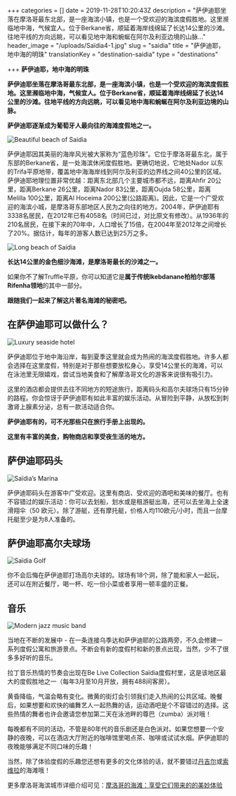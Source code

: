 +++
categories = []
date = 2019-11-28T10:20:43Z
description = "萨伊迪耶坐落在摩洛哥最东北部，是一座海滨小镇，也是一个受欢迎的海滨度假胜地。这里濒临地中海，气候宜人。位于Berkane省，顺延着海岸线绵延了长达14公里的沙滩。往地平线的方向远眺，可以看见地中海和蜿蜒在阿尔及利亚边境的山脉..."
header_image = "/uploads/Saïdia4-1.jpg"
slug = "saidia"
title = "萨伊迪耶，地中海的明珠"
translationKey = "destination-saidia"
type = "destinations"

+++
**萨伊迪耶，地中海的明珠**

**萨伊迪耶坐落在摩洛哥最东北部，是一座海滨小镇，也是一个受欢迎的海滨度假胜地。这里濒临地中海，气候宜人。位于Berkane省，顺延着海岸线绵延了长达14公里的沙滩。往地平线的方向远眺，可以看见地中海和蜿蜒在阿尔及利亚边境的山脉。**

**萨伊迪耶逐渐成为葡萄牙人最向往的海滩度假地之一。**

![Beautiful beach of Saidia](/uploads/Saïdia10-1.jpg "Beautiful beach of Saidia")

萨伊迪耶因其美丽的海岸风光被大家称为“蓝色珍珠”。它位于摩洛哥最东北，属于东部的Berkane省，是一处海滨休闲度假胜地。更确切地说，它地处Nador 以东的Trifa平原地带，覆盖地中海海岸线到阿尔及利亚的边界线之间40公里的区域。萨伊迪耶地理位置非常优越：距离东北部几个主要城市都不远，距离Ahfir 20公里，距离Berkane 26公里，距离Nador 83公里，距离Oujda 58公里，距离Melilla 100公里，距离Al Hoceima 200公里(公路距离)。因此，它是一个广受欢迎的海滨小城，是摩洛哥东部地区人民为之向往的地方。2004年，萨伊迪耶有3338名居民，在2012年已有4058名（时间已过，对比原文有修改）。从1936年的210名居民，在接下来的70年中，人口增长了15倍，在2004年至2012年之间增长了20%。据估计，每年的游客人数已达到25万之多。

![Long beach of Saidia](/uploads/Saïdia1-1.jpg "Long beach of Saidia")

**长达14公里的金色细沙海滩，是摩洛哥最长的沙滩之一。**

如果你不了解Truffle平原，你可以知道它是**属于传统Ikebdanane柏柏尔部落Rifenha领地**的其中一部分。

**跟随我们一起来了解这片著名海滩的秘密吧。**

## **在萨伊迪耶可以做什么？**

![Luxury seaside hotel ](/uploads/Saïdia9-1.jpg "Luxury seaside hotel ")

萨伊迪耶位于地中海沿岸，每到夏季这里就会成为热闹的海滨度假胜地。许多人都会选择在这里度假，特别是对于那些想要放松身心，享受14公里长的海滩，可以在泳池里无限嬉戏，尝试当地美食和了解摩洛哥文化的游客来说很有吸引力。

这里的酒店都会提供去往不同地方的短途旅行，距离码头和高尔夫球场只有15分钟的路程。你会惊讶于萨伊迪耶有如此丰富的娱乐活动。从冒险到平静，从放松到刺激肾上腺素分泌，总有一款活动适合你。

**萨伊迪耶有的，可不光那些只在旅行手册上出现的。**

**这里有丰富的美食，购物商店和享受夜生活的地方。**

## **萨伊迪耶码头**

![Saïdia’s Marina](/uploads/Saïdia11-1.jpg "Saïdia’s Marina")

萨伊迪耶码头在游客中广受欢迎。这里有商店、受欢迎的酒吧和美味的餐厅。也有不容错过的娱乐活动：你可以去划船，划水或是租游艇出海，还可以去坐海上全速滑翔伞（50 欧元）。除了游艇，还有摩托艇，价格人均110欧元/小时，而且一台摩托艇至少是为8人准备的。

## **萨伊迪耶高尔夫球场**

![Saïdia Golf](/uploads/Saïdia7-1.jpg "Saïdia Golf")

你不会后悔在萨伊迪耶打场高尔夫球的。球场有18个洞，除了能和家人一起玩，还可以在附近餐厅，喝一杯、吃一份小菜或者享用一顿丰盛的正餐。

## **音乐**

![Modern jazz music band](/uploads/Saïdia12-1.jpg "Modern jazz music band")

当地在不断的发展中 - 在一条连接乌季达和萨伊迪耶的公路两旁，不久会修建一系列度假公寓和旅游景点。不断会有新的度假村和新的景点出现，当然，少不了很多多好听的音乐。

拉丁音乐热情的节奏会出现在Be Live Collection Saïdia度假村里，这是该地区最大的度假胜地之一（每年3月至10月开放，拥有488间客房）。

黄昏降临，气温会略有变化。微黄的街灯会引领我们走入热闹的公共区域。晚餐后，如果想要和欢快的编舞艺人一起热舞的话，运动酒吧是个不容错过的选择。这些热情的舞者也许会邀请您参加第二天在泳池畔的尊巴（zumba）派对哦！

每晚都有不同的活动，不管是80年代的音乐剧还是白色派对。如果您想要一个安静的夜晚，可以在酒店大厅附近的咖啡馆里喝点茶、咖啡或试试水烟。萨伊迪耶的夜晚能够满足不同口味的乐趣！

当然，除了体验度假的乐趣您还想有更多的文化体验的话，就不要错过[丹吉尔](/zh/destinations/tangier/ "丹吉尔")或[索维拉](/zh/destinations/essaouira/ "Essaouira")的海滩哦！

更多摩洛哥海滨城市详细介绍可见：[摩洛哥的海滩：享受它们带来的的美妙体验](/zh/destinations/enjoy-the-incredible-experience-of-visiting-the-moroccan-beaches/ "摩洛哥的海滩：享受它们带来的的美妙体验")